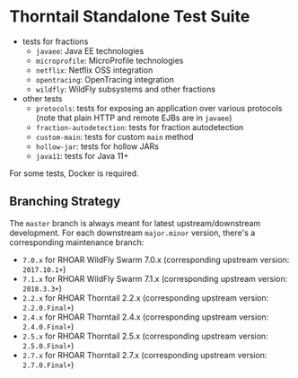 # Thorntail Standalone Test Suite

- tests for fractions
  - `javaee`: Java EE technologies
  - `microprofile`: MicroProfile technologies
  - `netflix`: Netflix OSS integration
  - `opentracing`: OpenTracing integration
  - `wildfly`: WildFly subsystems and other fractions
- other tests
  - `protocols`: tests for exposing an application over various protocols
    (note that plain HTTP and remote EJBs are in `javaee`)
  - `fraction-autodetection`: tests for fraction autodetection
  - `custom-main`: tests for custom `main` method
  - `hollow-jar`: tests for hollow JARs
  - `java11`: tests for Java 11+

For some tests, Docker is required.

## Branching Strategy

The `master` branch is always meant for latest upstream/downstream development.
For each downstream `major.minor` version, there's a corresponding maintenance
branch:

- `7.0.x` for RHOAR WildFly Swarm 7.0.x (corresponding upstream version: `2017.10.1+`)
- `7.1.x` for RHOAR WildFly Swarm 7.1.x (corresponding upstream version: `2018.3.3+`)
- `2.2.x` for RHOAR Thorntail 2.2.x (corresponding upstream version: `2.2.0.Final+`)
- `2.4.x` for RHOAR Thorntail 2.4.x (corresponding upstream version: `2.4.0.Final+`)
- `2.5.x` for RHOAR Thorntail 2.5.x (corresponding upstream version: `2.5.0.Final+`)
- `2.7.x` for RHOAR Thorntail 2.7.x (corresponding upstream version: `2.7.0.Final+`)
